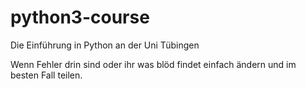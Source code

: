# python3-course
Die Einführung in Python an der Uni Tübingen 

Wenn Fehler drin sind oder ihr was blöd findet einfach ändern und im besten Fall teilen.

